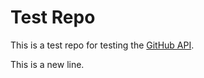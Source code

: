 # Test Repo

This is a test repo for testing the [GitHub API](https://developer.github.com/v3/).

This is a new line.